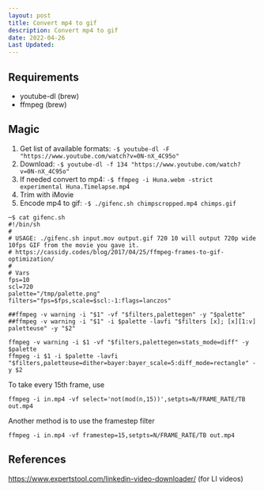 ```yaml
---
layout: post
title: Convert mp4 to gif
description: Convert mp4 to gif
date: 2022-04-26
Last Updated: 
---
```

## Requirements 
* youtube-dl (brew)
* ffmpeg (brew)

## Magic
1. Get list of available formats: `-$ youtube-dl -F "https://www.youtube.com/watch?v=0N-nX_4C95o"`
2. Download: `-$ youtube-dl -f 134 "https://www.youtube.com/watch?v=0N-nX_4C95o"`
3. If needed convert to mp4: `-$ ffmpeg -i Huna.webm -strict experimental Huna.Timelapse.mp4`
4. Trim with iMovie
5. Encode mp4 to gif: `-$ ./gifenc.sh chimpscropped.mp4 chimps.gif`

```
─$ cat gifenc.sh
#!/bin/sh
#
# USAGE: ./gifenc.sh input.mov output.gif 720 10 will output 720p wide 10fps GIF from the movie you gave it.
# https://cassidy.codes/blog/2017/04/25/ffmpeg-frames-to-gif-optimization/
#
# Vars
fps=10
scl=720
palette="/tmp/palette.png"
filters="fps=$fps,scale=$scl:-1:flags=lanczos"

##ffmpeg -v warning -i "$1" -vf "$filters,palettegen" -y "$palette"
##ffmpeg -v warning -i "$1" -i $palette -lavfi "$filters [x]; [x][1:v] paletteuse" -y "$2"

ffmpeg -v warning -i $1 -vf "$filters,palettegen=stats_mode=diff" -y $palette
ffmpeg -i $1 -i $palette -lavfi "$filters,paletteuse=dither=bayer:bayer_scale=5:diff_mode=rectangle" -y $2
```

To take every 15th frame, use
```
ffmpeg -i in.mp4 -vf select='not(mod(n,15))',setpts=N/FRAME_RATE/TB out.mp4
```

Another method is to use the framestep filter
```
ffmpeg -i in.mp4 -vf framestep=15,setpts=N/FRAME_RATE/TB out.mp4
```

## References 

https://www.expertstool.com/linkedin-video-downloader/ (for LI videos)
